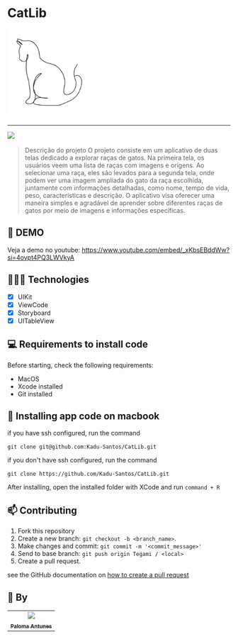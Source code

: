# CatLib

<img width="200" src="https://github.com/Kadu-Santos/CatLib/blob/main/CatLib/Assets.xcassets/GatoDia.imageset/GatoDia%201.png">

<hr>

<img src="https://img.shields.io/badge/Swift-FA7343?style=for-the-badge&logo=swift&logoColor=white">

> Descrição do projeto
O projeto consiste em um aplicativo de duas telas dedicado a explorar raças de gatos. Na primeira tela, os usuários veem uma lista de raças com imagens e origens. Ao selecionar uma raça, eles são levados para a segunda tela, onde podem ver uma imagem ampliada do gato da raça escolhida, juntamente com informações detalhadas, como nome, tempo de vida, peso, características e descrição. O aplicativo visa oferecer uma maneira simples e agradável de aprender sobre diferentes raças de gatos por meio de imagens e informações específicas.
## 🎥 DEMO
Veja a demo no youtube: https://www.youtube.com/embed/_xKbsEBddWw?si=4ovpt4PQ3LWVkyA

## 👩🏾‍💻 Technologies
- [x] UIKit
- [x] ViewCode
- [x] Storyboard
- [x] UITableView

## 💻 Requirements to install code

Before starting, check the following requirements:
* MacOS
* Xcode installed
* Git installed

## 🚀 Installing app code on macbook

if you have ssh configured, run the command
```
git clone git@github.com:Kadu-Santos/CatLib.git
```
if you don't have ssh configured, run the command
```
git clone https://github.com/Kadu-Santos/CatLib.git
```

After installing, open the installed folder with XCode and run `command + R`

## 📫 Contributing
1. Fork this repository
2. Create a new branch: `git checkout -b <branch_name>`.
3. Make changes and commit: `git commit -m '<commit_message>'`
4. Send to base branch: `git push origin Tegami / <local>`
5. Create a pull request.

see the GitHub documentation on [how to create a pull request](https://help.github.com/en/github/collaborating-with-issues-and-pull-requests/creating-a-pull-request)

## 🤝 By

<table>
  <tr>
    <td align="center">
      <a href="https://github.com/Paloma-antuness">
        <img src="https://avatars.githubusercontent.com/u/58533988?v=4" width="100px;"/><br>
        <sub>
          <b>Paloma Antunes</b>
        </sub>
      </a>
    </td>
  </tr>
</table>
